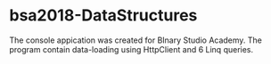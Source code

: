# bsa2018-DataStructures
The console appication was created for BInary Studio Academy.
The program contain data-loading using HttpClient and 6 Linq queries.
